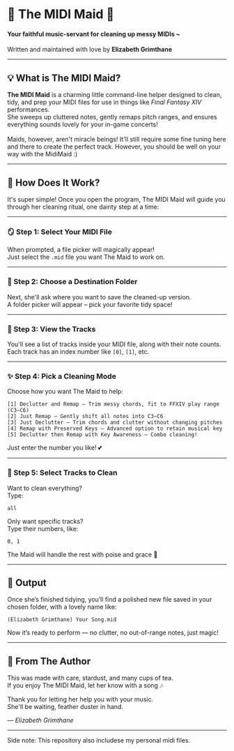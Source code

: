 

# 🌸 The MIDI Maid 🌸  
#### Your faithful music-servant for cleaning up messy MIDIs ~  
Written and maintained with love by **Elizabeth Grimthane**  

---

## 💡 What is The MIDI Maid?

**The MIDI Maid** is a charming little command-line helper designed to clean, tidy, and prep your MIDI files for use in things like *Final Fantasy XIV* performances.  
She sweeps up cluttered notes, gently remaps pitch ranges, and ensures everything sounds lovely for your in-game concerts! </br> </br>
Maids, however, aren't miracle beings! It'll still require some fine tuning here and there to create the perfect track. However, you should be well on your way with the MidiMaid :)

---

## 🧹 How Does It Work?

It's super simple! Once you open the program, The MIDI Maid will guide you through her cleaning ritual, one dainty step at a time:

---

### 🪞 Step 1: Select Your MIDI File  
When prompted, a file picker will magically appear!  
Just select the `.mid` file you want The Maid to work on.  

---

### 🧺 Step 2: Choose a Destination Folder  
Next, she'll ask where you want to save the cleaned-up version.  
A folder picker will appear – pick your favorite tidy space!

---

### 📑 Step 3: View the Tracks  
You'll see a list of tracks inside your MIDI file, along with their note counts.  
Each track has an index number like `[0]`, `[1]`, etc.

---

### ✨ Step 4: Pick a Cleaning Mode

Choose how you want The Maid to help:

```
[1] Declutter and Remap – Trim messy chords, fit to FFXIV play range (C3–C6)
[2] Just Remap – Gently shift all notes into C3–C6
[3] Just Declutter – Trim chords and clutter without changing pitches
[4] Remap with Preserved Keys – Advanced option to retain musical key
[5] Declutter then Remap with Key Awareness – Combo cleaning!
```

Just enter the number you like! 💕

---

### 🎻 Step 5: Select Tracks to Clean

Want to clean everything?  
Type:

```
all
```

Only want specific tracks?  
Type their numbers, like:

```
0, 1
```

The Maid will handle the rest with poise and grace 🌟

---

## 🍰 Output

Once she’s finished tidying, you’ll find a polished new file saved in your chosen folder, with a lovely name like:

```
(Elizabeth Grimthane) Your Song.mid
```

Now it’s ready to perform — no clutter, no out-of-range notes, just magic!

---

## 💌 From The Author

This was made with care, stardust, and many cups of tea.  
If you enjoy The MIDI Maid, let her know with a song 🎶

Thank you for letting her help you with your music.  
She'll be waiting, feather duster in hand.

— *Elizabeth Grimthane*

---

Side note: This repository also includese my personal midi files.

